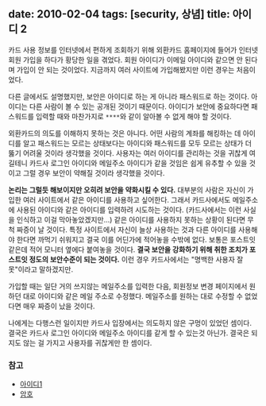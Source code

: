 date: 2010-02-04
tags: [security, 상념]
title: 아이디 2
---
카드 사용 정보를 인터넷에서 편하게 조회하기 위해 외환카드 홈페이지에 들어가 인터넷 회원 가입을 하다가 황당한 일을 겪었다. 회원 아이디가 이메일 아이디와 같으면 안 된다며 가입이 안 되는 것이었다. 지금까지 여러 사이트에 가입해봤지만 이런 경우는 처음이었다.
<!--more-->

다른 글에서도 설명했지만, 보안은 아이디로 하는 게 아니라 패스워드로 하는 것이다. 아이디는 다른 사람이 볼 수 있는 공개된 것이기 때문이다. 아이디가 보안에 중요하다면 패스워드를 입력할 때와 마찬가지로 `****`와 같이 알아볼 수 없게 해야 할 것이다.

외환카드의 의도를 이해하지 못하는 것은 아니다. 어떤 사람의 계좌를 해킹하는 데 아이디를 알고 패스워드는 모르는 상태보다는 아이디와 패스워드를 모두 모르는 상태가 더 뚫기 어려울 것이라 생각했을 것이다. 사용자는 여러 아이디를 관리하는 것을 귀찮게 여길테니 카드사 로그인 아이디와 메일주소 아이디가 같을 것임은 쉽게 유추할 수 있을 것이고 그럴 경우 보안이 약해질 것이라 생각했을 것이다.

**논리는 그럴듯 해보이지만 오히려 보안을 약화시킬 수 있다.** 대부분의 사람은 자신이 가입한 여러 사이트에서 같은 아이디를 사용하고 싶어한다. 그래서 카드사에서도 메일주소에 사용된 아이디와 같은 아이디를 입력하려 시도하는 것이다. (카드사에서는 이런 사실을 인식하고 이걸 막아놓았겠지만...) 같은 아이디를 사용하지 못하는 상황이 된다면 무척 짜증이 날 것이다. 특정 사이트에서 자신이 늘상 사용하는 것과 다른 아이디를 사용해야 한다면 까먹기 쉬워지고 결국 이를 어딘가에 적어놓을 수밖에 없다. 보통은 포스트잇 같은데 적어 모니터 옆에다 붙여놓을 것이다. **결국 보안을 강화하기 위해 취한 조치가 포스트잇 정도의 보안수준이 되는 것이다.** 이런 경우 카드사에서는 "명백한 사용자 잘못"이라고 말하겠지만.

가입할 때는 일단 거의 쓰지않는 메일주소를 입력한 다음, 회원정보 변경 페이지에서 원하던 대로 아이디와 같은 메일 주소로 수정했다. 메일주소를 원하는 대로 수정할 수 없었다면 매우 짜증이 났을 것이다.

나에게는 다행스런 일이지만 카드사 입장에서는 의도하지 않은 구멍이 있었던 셈이다. 결국은 카드사 로그인 아이디와 메일주소 아이디를 같게 할 수 있는것 아닌가. 결국은 되지도 않는 걸 가지고 사용자를 귀찮게만 한 셈이다.

### 참고
* [아이디1](/2010/01/26/id/)
* [암호](/2009/07/14/password/)
